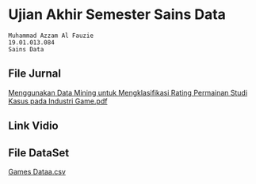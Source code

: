 # Ujian Akhir Semester Sains Data
```
Muhammad Azzam Al Fauzie
19.01.013.084
Sains Data
```

## File Jurnal

[Menggunakan Data Mining untuk Mengklasifikasi Rating Permainan Studi Kasus pada Industri Game.pdf](https://github.com/GeyxerZero/UAS_Sains-Data/files/10463421/Menggunakan.Data.Mining.untuk.Mengklasifikasi.Rating.Permainan.Studi.Kasus.pada.Industri.Game.pdf)

## Link Vidio


## File DataSet

[Games Dataa.csv](https://github.com/GeyxerZero/UAS_Sains-Data/files/10463429/Games.Dataa.csv)
